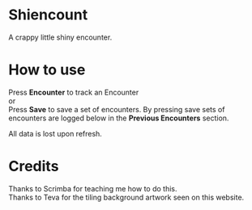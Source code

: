 # Shiencount

A crappy little shiny encounter.

# How to use
Press **Encounter** to track an Encounter\
or \
Press **Save** to save a set of encounters. By pressing save sets of encounters are logged below in the **Previous Encounters** section. 

All data is lost upon refresh. 

# Credits

Thanks to Scrimba for teaching me how to do this.\
Thanks to Teva for the tiling background artwork seen on this website.
